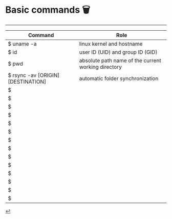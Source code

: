 # Basic commands 🗑️
---

| Command | Role |
| - | - |
| $ uname -a | linux kernel and hostname |
| $ id | user ID (UID) and group ID (GID) |
| $ pwd | absolute path name of the current working directory |
| $ rsync -av [ORIGIN] [DESTINATION] | automatic folder synchronization |
| $  | |
| $  | |
| $  | |
| $  | |
| $  | |
| $  | |
| $  | |
| $  | |
| $  | |
| $  | |
| $  | |
| $  | |
| $  | |
| $  | |

[↩️](../Linux.html)
